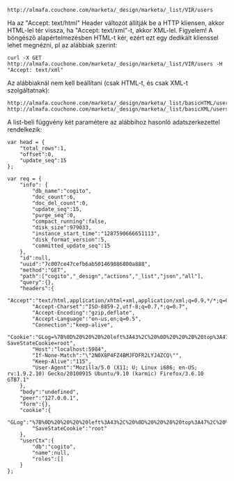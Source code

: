 
    http://almafa.couchone.com/marketa/_design/marketa/_list/VIR/users

Ha az "Accept: text/html" Header változót állítják be a HTTP kliensen, akkor HTML-lel tér vissza, ha "Accept: text/xml"-t, akkor XML-lel.
Figyelem! A böngésző alapértelmezésben HTML-t kér, ezért ezt egy dedikált klienssel lehet megnézni, pl az alábbiak szerint:

    curl -X GET http://almafa.couchone.com/marketa/_design/marketa/_list/VIR/users -H "Accept: text/xml"

Az alábbiaknál nem kell beállítani (csak HTML-t, és csak XML-t szolgáltatnak):

    http://almafa.couchone.com/marketa/_design/marketa/_list/basicHTML/users
    http://almafa.couchone.com/marketa/_design/marketa/_list/basicXML/users


A list-beli függvény két paramétere az alábbihoz hasonló adatszerkezettel
rendelkezik:

    var head = {
        "total_rows":1,
        "offset":0,
        "update_seq":15
    };

    var req = {
        "info": {
            "db_name":"cogito",
            "doc_count":6,
            "doc_del_count":0,
            "update_seq":15,
            "purge_seq":0,
            "compact_running":false,
            "disk_size":979033,
            "instance_start_time":"1287590666651113",
            "disk_format_version":5,
            "committed_update_seq":15
        },
        "id":null,
        "uuid":"7c007ce47cefb6ab501469886800a888",
        "method":"GET",
        "path":["cogito","_design","actions","_list","json","all"],
        "query":{},
        "headers":{
            "Accept":"text/html,application/xhtml+xml,application/xml;q=0.9,*/*;q=0.8",
            "Accept-Charset":"ISO-8859-2,utf-8;q=0.7,*;q=0.7",
            "Accept-Encoding":"gzip,deflate",
            "Accept-Language":"en-us,en;q=0.5",
            "Connection":"keep-alive",
            "Cookie":"GLog=%7B%0D%20%20%20%20left%3A43%2C%20%0D%20%20%20%20top%3A47%2C%20%0D%20%20%20%20width%3A916%2C%20%0D%20%20%20%20height%3A480%2C%20%0D%20%20%20%20priorityDefaults%3A%7B%0D%20%20%20%20%20%20%20%20Log%3A4%0D%20%20%20%20%7D%2C%20%0D%20%20%20%20defaultPriority%3A3%2C%20%0D%20%20%20%20trackRPC%3Anull%0D%7D; SaveStateCookie=root",
            "Host":"localhost:5984",
            "If-None-Match":"\"2N0X8P4FZ4BMJFDFR2LYJ4ZCQ\"",
            "Keep-Alive":"115",
            "User-Agent":"Mozilla/5.0 (X11; U; Linux i686; en-US; rv:1.9.2.10) Gecko/20100915 Ubuntu/9.10 (karmic) Firefox/3.6.10 GTB7.1"
        },
        "body":"undefined",
        "peer":"127.0.0.1",
        "form":{},
        "cookie":{
            "GLog":"%7B%0D%20%20%20%20left%3A43%2C%20%0D%20%20%20%20top%3A47%2C%20%0D%20%20%20%20width%3A916%2C%20%0D%20%20%20%20height%3A480%2C%20%0D%20%20%20%20priorityDefaults%3A%7B%0D%20%20%20%20%20%20%20%20Log%3A4%0D%20%20%20%20%7D%2C%20%0D%20%20%20%20defaultPriority%3A3%2C%20%0D%20%20%20%20trackRPC%3Anull%0D%7D",
            "SaveStateCookie":"root"
        },
        "userCtx":{
            "db":"cogito",
            "name":null,
            "roles":[]
        }
    };
